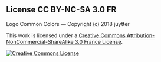 ## License CC BY-NC-SA 3.0 FR

Logo Common Colors — Copyright (c) 2018 juytter

This work is licensed under a <a rel="license" href="http://creativecommons.org/licenses/by-nc-sa/3.0/fr/">Creative Commons Attribution-NonCommercial-ShareAlike 3.0 France License</a>.

<a rel="license" href="http://creativecommons.org/licenses/by-nc-sa/3.0/fr/"><img alt="Creative Commons License" style="border-width:0" src="https://i.creativecommons.org/l/by-nc-sa/3.0/fr/88x31.png" /></a>

